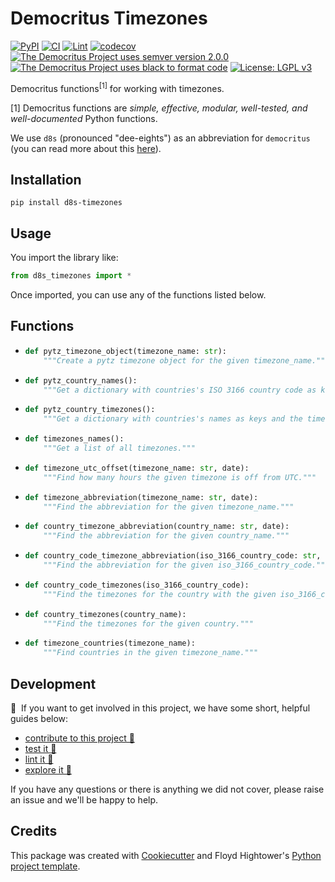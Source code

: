 # Democritus Timezones

[![PyPI](https://img.shields.io/pypi/v/d8s-timezones.svg)](https://pypi.python.org/pypi/d8s-timezones)
[![CI](https://github.com/democritus-project/d8s-timezones/workflows/CI/badge.svg)](https://github.com/democritus-project/d8s-timezones/actions)
[![Lint](https://github.com/democritus-project/d8s-timezones/workflows/Lint/badge.svg)](https://github.com/democritus-project/d8s-timezones/actions)
[![codecov](https://codecov.io/gh/democritus-project/d8s-timezones/branch/main/graph/badge.svg?token=V0WOIXRGMM)](https://codecov.io/gh/democritus-project/d8s-timezones)
[![The Democritus Project uses semver version 2.0.0](https://img.shields.io/badge/-semver%20v2.0.0-22bfda)](https://semver.org/spec/v2.0.0.html)
[![The Democritus Project uses black to format code](https://img.shields.io/badge/code%20style-black-000000.svg)](https://github.com/psf/black)
[![License: LGPL v3](https://img.shields.io/badge/License-LGPL%20v3-blue.svg)](https://choosealicense.com/licenses/lgpl-3.0/)

Democritus functions<sup>[1]</sup> for working with timezones.

[1] Democritus functions are <i>simple, effective, modular, well-tested, and well-documented</i> Python functions.

We use `d8s` (pronounced "dee-eights") as an abbreviation for `democritus` (you can read more about this [here](https://github.com/democritus-project/roadmap#what-is-d8s)).

## Installation

```
pip install d8s-timezones
```

## Usage

You import the library like:

```python
from d8s_timezones import *
```

Once imported, you can use any of the functions listed below.

## Functions

  - ```python
    def pytz_timezone_object(timezone_name: str):
        """Create a pytz timezone object for the given timezone_name."""
    ```
  - ```python
    def pytz_country_names():
        """Get a dictionary with countries's ISO 3166 country code as keys and the country name as the value."""
    ```
  - ```python
    def pytz_country_timezones():
        """Get a dictionary with countries's names as keys and the timezones as values."""
    ```
  - ```python
    def timezones_names():
        """Get a list of all timezones."""
    ```
  - ```python
    def timezone_utc_offset(timezone_name: str, date):
        """Find how many hours the given timezone is off from UTC."""
    ```
  - ```python
    def timezone_abbreviation(timezone_name: str, date):
        """Find the abbreviation for the given timezone_name."""
    ```
  - ```python
    def country_timezone_abbreviation(country_name: str, date):
        """Find the abbreviation for the given country_name."""
    ```
  - ```python
    def country_code_timezone_abbreviation(iso_3166_country_code: str, date):
        """Find the abbreviation for the given iso_3166_country_code."""
    ```
  - ```python
    def country_code_timezones(iso_3166_country_code):
        """Find the timezones for the country with the given iso_3166_country_code."""
    ```
  - ```python
    def country_timezones(country_name):
        """Find the timezones for the given country."""
    ```
  - ```python
    def timezone_countries(timezone_name):
        """Find countries in the given timezone_name."""
    ```

## Development

👋 &nbsp;If you want to get involved in this project, we have some short, helpful guides below:

- [contribute to this project 🥇][contributing]
- [test it 🧪][local-dev]
- [lint it 🧹][local-dev]
- [explore it 🔭][local-dev]

If you have any questions or there is anything we did not cover, please raise an issue and we'll be happy to help.

## Credits

This package was created with [Cookiecutter](https://github.com/audreyr/cookiecutter) and Floyd Hightower's [Python project template](https://github.com/fhightower-templates/python-project-template).

[contributing]: https://github.com/democritus-project/.github/blob/main/CONTRIBUTING.md#contributing-a-pr-
[local-dev]: https://github.com/democritus-project/.github/blob/main/CONTRIBUTING.md#local-development-
